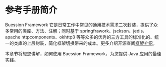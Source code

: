 # 参考手册简介


Buession Framework 它是日常工作中常见的通用技术需求二次封装，提供了众多常用的类库、方法、注解；同时基于 springfrawork、jsckson、jedis、apache httpcomponents、okhttp3 等等众多的优秀的三方工具的标准化的、统一的类库的上层封装，简化框架切换带来的成本。更多介绍开源查阅[框架介绍](/docs/intro.html)。

本章节将想您讲解，如何使用 Buession Framework，为您提供 Java 应用的最佳实践。